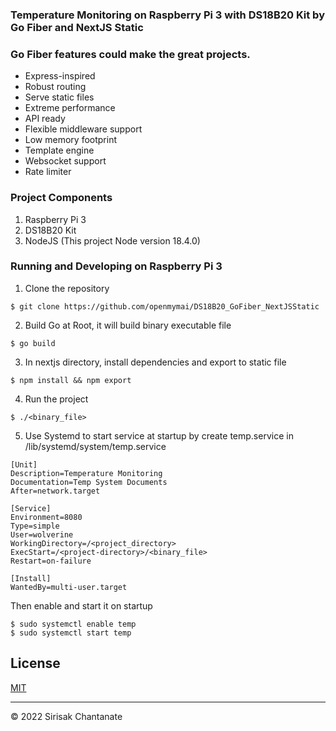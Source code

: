 ### Temperature Monitoring on Raspberry Pi 3 with DS18B20 Kit by Go Fiber and NextJS Static

### Go Fiber features could make the great projects.
- Express-inspired
- Robust routing
- Serve static files
- Extreme performance
- API ready
- Flexible middleware support
- Low memory footprint
- Template engine
- Websocket support
- Rate limiter

### Project Components
1. Raspberry Pi 3
2. DS18B20 Kit
3. NodeJS (This project Node version 18.4.0)

### Running and Developing on Raspberry Pi 3
1. Clone the repository
```
$ git clone https://github.com/openmymai/DS18B20_GoFiber_NextJSStatic
```
2. Build Go at Root, it will build binary executable file
```
$ go build
```
3. In nextjs directory, install dependencies and export to static file
```
$ npm install && npm export
```
4. Run the project
```
$ ./<binary_file>
```
5. Use Systemd to start service at startup by create temp.service in /lib/systemd/system/temp.service
```
[Unit]
Description=Temperature Monitoring
Documentation=Temp System Documents
After=network.target

[Service]
Environment=8080
Type=simple
User=wolverine
WorkingDirectory=/<project_directory>
ExecStart=/<project-directory>/<binary_file>
Restart=on-failure

[Install]
WantedBy=multi-user.target
```
Then enable and start it on startup
```
$ sudo systemctl enable temp
$ sudo systemctl start temp
```

## License

[MIT](/LICENSE)

---

© 2022 Sirisak Chantanate
